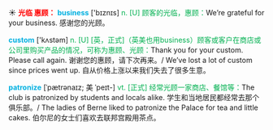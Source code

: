 ☀ <font color="red">**光临 惠顾：**</font>
<font color="sky blue">**business**</font> ['bɪznɪs] 
<font color="#00b050">n. [U] 顾客的光临，惠顾：</font>We’re grateful for your business. 感谢您的光顾。

<font color="sky blue">**custom**</font> ['kʌstəm] 
<font color="#00b050">n. [U] [英，正式]（英美也用business）顾客或客户在商店或公司里购买产品的情况，可称为惠顾、光顾：</font>Thank you for your custom. Please call again. 谢谢您的惠顾，请下次再来。/ We’ve lost a lot of custom since prices went up. 自从价格上涨以来我们失去了很多生意。
           
<font color="sky blue">**patronize**</font> [ˈpætrənaɪz; 美 ˈpeɪt-]
<font color="#00b050">vt. [正式] 经常光顾一家商店、餐馆等：</font>The club is patronized by students and locals alike. 学生和当地居民都经常去那个俱乐部。/ The ladies of Berne liked to patronize the Palace for tea and little cakes. 伯尔尼的女士们喜欢去联邦宫殿用茶点。


